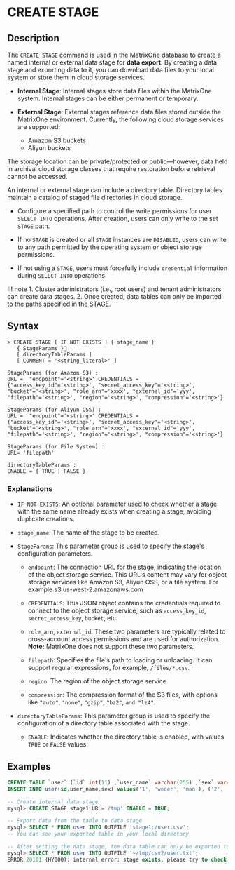 # **CREATE STAGE**

## **Description**

The `CREATE STAGE` command is used in the MatrixOne database to create a named internal or external data stage for **data export**. By creating a data stage and exporting data to it, you can download data files to your local system or store them in cloud storage services.

- **Internal Stage**: Internal stages store data files within the MatrixOne system. Internal stages can be either permanent or temporary.

- **External Stage**: External stages reference data files stored outside the MatrixOne environment. Currently, the following cloud storage services are supported:

    - Amazon S3 buckets
    - Aliyun buckets

The storage location can be private/protected or public—however, data held in archival cloud storage classes that require restoration before retrieval cannot be accessed.

An internal or external stage can include a directory table. Directory tables maintain a catalog of staged file directories in cloud storage.

- Configure a specified path to control the write permissions for user `SELECT INTO` operations. After creation, users can only write to the set `STAGE` path.

- If no `STAGE` is created or all `STAGE` instances are `DISABLED`, users can write to any path permitted by the operating system or object storage permissions.

- If not using a `STAGE`, users must forcefully include `credential` information during `SELECT INTO` operations.

!!! note
    1. Cluster administrators (i.e., root users) and tenant administrators can create data stages.
    2. Once created, data tables can only be imported to the paths specified in the STAGE.

## **Syntax**

```
> CREATE STAGE [ IF NOT EXISTS ] { stage_name }
   { StageParams }
   [ directoryTableParams ]
   [ COMMENT = '<string_literal>' ]

StageParams (for Amazon S3) :
URL =  "endpoint"='<string>' CREDENTIALS = {"access_key_id"='<string>', "secret_access_key"='<string>', "bucket"='<string>', "role_arn"='xxxx', "external_id"='yyy', "filepath"='<string>', "region"='<string>', "compression"='<string>'}

StageParams (for Aliyun OSS) :
URL =  "endpoint"='<string>' CREDENTIALS = {"access_key_id"='<string>', "secret_access_key"='<string>', "bucket"='<string>', "role_arn"='xxxx', "external_id"='yyy', "filepath"='<string>', "region"='<string>', "compression"='<string>'}

StageParams (for File System) :
URL= 'filepath'

directoryTableParams :
ENABLE = { TRUE | FALSE }
```

### Explanations

- `IF NOT EXISTS`: An optional parameter used to check whether a stage with the same name already exists when creating a stage, avoiding duplicate creations.

- `stage_name`: The name of the stage to be created.

- `StageParams`: This parameter group is used to specify the stage's configuration parameters.

    - `endpoint`: The connection URL for the stage, indicating the location of the object storage service. This URL's content may vary for object storage services like Amazon S3, Aliyun OSS, or a file system. For example s3.us-west-2.amazonaws.com

    - `CREDENTIALS`: This JSON object contains the credentials required to connect to the object storage service, such as `access_key_id`, `secret_access_key`, `bucket`, etc.

    - `role_arn`, `external_id`: These two parameters are typically related to cross-account access permissions and are used for authorization. __Note:__ MatrixOne does not support these two parameters.

    - `filepath`: Specifies the file's path to loading or unloading. It can support regular expressions, for example, `/files/*.csv`.

    - `region`: The region of the object storage service.

    - `compression`: The compression format of the S3 files, with options like `"auto"`, `"none"`, `"gzip"`, `"bz2"`, `and "lz4"`.

- `directoryTableParams`: This parameter group is used to specify the configuration of a directory table associated with the stage.

    - `ENABLE`: Indicates whether the directory table is enabled, with values `TRUE` or `FALSE` values.

## **Examples**

```sql
CREATE TABLE `user` (`id` int(11) ,`user_name` varchar(255) ,`sex` varchar(255));
INSERT INTO user(id,user_name,sex) values('1', 'weder', 'man'), ('2', 'tom', 'man'), ('3', 'wederTom', 'man');

-- Create internal data stage
mysql> CREATE STAGE stage1 URL='/tmp' ENABLE = TRUE;

-- Export data from the table to data stage
mysql> SELECT * FROM user INTO OUTFILE 'stage1:/user.csv';
-- You can see your exported table in your local directory

-- After setting the data stage, the data table can only be exported to the specified path, and an error will be reported when exporting to other paths
mysql> SELECT * FROM user INTO OUTFILE '~/tmp/csv2/user.txt';
ERROR 20101 (HY000): internal error: stage exists, please try to check and use a stage instead
```
